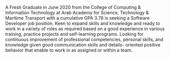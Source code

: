 A Fresh Graduate in June 2020 from the College of Computing & Information Technology at Arab Academy for Science, Technology & Maritime Transport with a cumulative GPA 3.78 is seeking a Software Developer job position. Keen to expand skills and knowledge and ready to work in a variety of roles as required based on a good experience in various training, practice projects and self-learning programs. Looking for continuous improvement of professional competencies, personal skills, and knowledge given good communication skills and details- oriented positive behavior that enable to work in as assigned or within a team.
